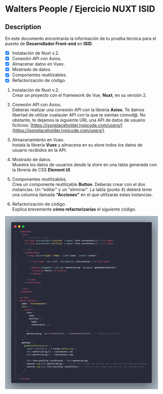 # Walters People / Ejercicio NUXT ISID

## Description

En este documento encontrarás la información de tu prueba técnica para el puesto de **Desarrollador Front-end** en **ISID**.

- [x] Instalación de Nuxt v.2.
- [x] Conexión API con Axios.
- [x] Almacenar datos en Vuex.
- [x] Mostrado de datos.
- [x] Componentes reutilizables.
- [x] Refactorización de código.

1. Instalación de Nuxt v.2.  
Crear un proyecto con el framework de Vue, **Nuxt**, en su versión 2.

2. Conexión API con Axios.  
Deberás realizar una conexión API con la librería **Axios**. Te damos libertad de utilizar cualquier API con la que te sientas cómod@. No obstante, te dejamos la siguiente URL una API de datos de usuario ficticios: [https://jsonplaceholder.typicode.com/users/](https://jsonplaceholder.typicode.com/users/)

3. Almacenamiento en Vuex.  
Instala la librería **Vuex** y almacena en su store todos los datos de usuario recibidos en la API.

4. Mostrado de datos.  
Muestra los datos de usuarios desde la store en una tabla generada con la librería de CSS **Element UI**.

5. Componentes reutilizables.  
Crea un componente reutilizable **Button**.
Deberás crear con el dos instancias. Un "editar" y un "eliminar".
La tabla (punto 4) deberá tener una columna llamada **“Acciones”** en el que utilizarás estas instancias.

6. Refactorización de código.  
Explica brevemente **cómo refactorizarías** el siguiente código.

![Exercise 6](./README/prueba_tecnica_ISID-exercise-6.png)
